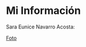 <h1>Mi Información</h1>
<p>Sara Eunice Navarro Acosta:</p>
<a href="https://photos.app.goo.gl/qiVnJNJcnHuP9UpaA">Foto</a>
